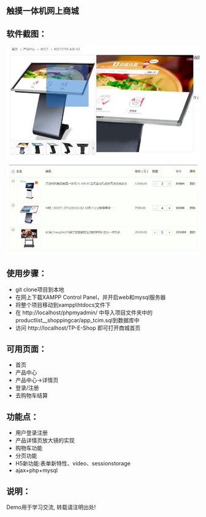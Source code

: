 ## 触摸一体机网上商城

## 软件截图：
![图1](productlist__shoppingcar/images/md_1.jpg)
![图2](productlist__shoppingcar/images/md_2.jpg)

## 使用步骤：
* git clone项目到本地
* 在网上下载XAMPP Control Panel，并开启web和mysql服务器
* 将整个项目移动到xampp\htdocs文件下
* 在 http://localhost/phpmyadmin/ 中导入项目文件夹中的productlist__shoppingcar/app_tcim.sql到数据库中
* 访问 http://localhost/TP-E-Shop 即可打开商城首页

## 可用页面：
* 首页
* 产品中心
* 产品中心->详情页
* 登录/注册
* 去购物车结算

## 功能点：
* 用户登录注册
* 产品详情页放大镜的实现
* 购物车功能
* 分页功能
* H5新功能:表单新特性、video、sessionstorage
* ajax+php+mysql


## 说明：
Demo用于学习交流, 转载请注明出处!

